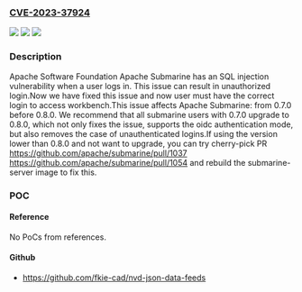 ### [CVE-2023-37924](https://cve.mitre.org/cgi-bin/cvename.cgi?name=CVE-2023-37924)
![](https://img.shields.io/static/v1?label=Product&message=Apache%20Submarine&color=blue)
![](https://img.shields.io/static/v1?label=Version&message=0.7.0%3C%200.8.0%20&color=brighgreen)
![](https://img.shields.io/static/v1?label=Vulnerability&message=CWE-89%20Improper%20Neutralization%20of%20Special%20Elements%20used%20in%20an%20SQL%20Command%20('SQL%20Injection')&color=brighgreen)

### Description

Apache Software Foundation Apache Submarine has an SQL injection vulnerability when a user logs in. This issue can result in unauthorized login.Now we have fixed this issue and now user must have the correct login to access workbench.This issue affects Apache Submarine: from 0.7.0 before 0.8.0. We recommend that all submarine users with 0.7.0 upgrade to 0.8.0, which not only fixes the issue, supports the oidc authentication mode, but also removes the case of unauthenticated logins.If using the version lower than 0.8.0 and not want to upgrade, you can try cherry-pick PR  https://github.com/apache/submarine/pull/1037 https://github.com/apache/submarine/pull/1054  and rebuild the submarine-server image to fix this.

### POC

#### Reference
No PoCs from references.

#### Github
- https://github.com/fkie-cad/nvd-json-data-feeds

